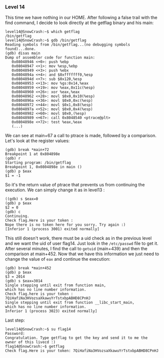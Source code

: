 ### Level 14

This time we have nothing in our HOME. After following a false trail with the find command, I decide to look directly at the getflag binary and his main:
```
level14@SnowCrash:~$ which getflag
/bin/getflag
level14@SnowCrash:~$ gdb /bin/getflag
Reading symbols from /bin/getflag...(no debugging symbols found)...done.
(gdb) disas main
Dump of assembler code for function main:
   0x08048946 <+0>: push %ebp
   0x08048947 <+1>: mov %esp,%ebp
   0x08048949 <+3>: push %ebx
   0x0804894a <+4>: and $0xfffffff0,%esp
   0x0804894d <+7>: sub $0x120,%esp
   0x08048953 <+13>: mov %gs:0x14,%eax
   0x08048959 <+19>: mov %eax,0x11c(%esp)
   0x08048960 <+26>: xor %eax,%eax
   0x08048962 <+28>: movl $0x0,0x10(%esp)
   0x0804896a <+36>: movl $0x0,0xc(%esp)
   0x08048972 <+44>: movl $0x1,0x8(%esp)
   0x0804897a <+52>: movl $0x0,0x4(%esp)
   0x08048982 <+60>: movl $0x0,(%esp)
   0x08048989 <+67>: call 0x8048540 <ptrace@plt>
   0x0804898e <+72>: test %eax,%eax
   (...)
```
We can see at main+67 a call to ptrace is made, followed by a comparison. Let's look at the register values:
```
(gdb) break *main+72
Breakpoint 1 at 0x804898e
(gdb) r
Starting program: /bin/getflag
Breakpoint 1, 0x0804898e in main ()
(gdb) p $eax
$1 = -1
```

So it's the return value of ptrace that prevents us from continuing the execution. We can simply change it as in level13 :
```
((gdb) s $eax=0
(gdb) p $eax
$2 = 0
(gdb) c
Continuing.
Check flag.Here is your token :
Nope there is no token here for you sorry. Try again :)
[Inferior 1 (process 3001) exited normally]
```
This still doesn't work, there must be a uid check as in the previous level and we want the uid of user flag14. Just look in the `/etc/passwd` file to get it. After several minutes, I find the call to `getuid` (main+439) and then the comparison at main+452. Now that we have this information we just need to change the value of `eax` and continue the execution:
```
(gdb) break *main+452
(gdb) p $eax
$3 = 2014
(gdb) s $eax=3014
Single stepping until exit from function main,
which has no line number information.
Check flag.here is your token : 7QiHafiNa3HVozsaXkawuYrTstxbpABHD8CPnHJ
Single stepping until exit from function __libc_start_main,
which has no line number information.
Inferior 1 (process 3023) exited normally]
```
Last step:
```
level14@SnowCrash:~$ su flag14
Password:
Congratulation. Type getflag to get the key and send it to me the owner of this livecd :)
flag14@SnowCrash:~$ getflag
Check flag.Here is your token: 7QiHafiNa3HVozsaXkawuYrTstxbpABHD8CPnHJ
```
